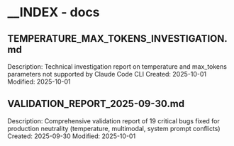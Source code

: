 # __INDEX - docs

## TEMPERATURE_MAX_TOKENS_INVESTIGATION.md
Description: Technical investigation report on temperature and max_tokens parameters not supported by Claude Code CLI
Created: 2025-10-01
Modified: 2025-10-01

## VALIDATION_REPORT_2025-09-30.md
Description: Comprehensive validation report of 19 critical bugs fixed for production neutrality (temperature, multimodal, system prompt conflicts)
Created: 2025-09-30
Modified: 2025-10-01
